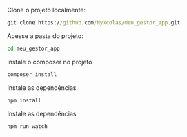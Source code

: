 Clone o projeto localmente:
```cmd
git clone https://github.com/Nykcolas/meu_gestor_app.git
```

Acesse a pasta do projeto:
```cmd
cd meu_gestor_app
```

instale o composer no projeto
```cmd
composer install
```

Instale as dependências
```cmd
npm install
```

Instale as dependências
```cmd
npm run watch
```
